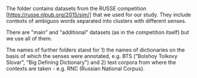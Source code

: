 The folder contains datasets from the RUSSE competition [https://russe.nlpub.org/2015/sim/] that we used for our study. They include contexts of ambiguos words separated into clusters with different senses.

There are "main" and "additional" datasets (as in the competition itself) but we use all of them.

The names of further folders stand for 1) the names of dictionaries on the basis of which the senses were annotated, e.g. BTS ("Bolshoy Tolkovy Slovar", "Big Defining Dictionary") and 2) text corpora from where the contexts are taken - e.g. RNC (Russian National Corpus).

